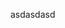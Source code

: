 <!-- 
Provide an illustration of your domain model. Make sure that it is correct and complete. In case you are using ASP.NET Identity, make sure to illustrate that accordingly.
 -->

 asdasdasd